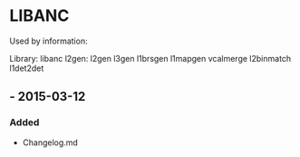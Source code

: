 
# LIBANC

Used by information:

Library: libanc
                        l2gen:
                            l2gen
                            l3gen
                            l1brsgen
                            l1mapgen
                            vcalmerge
                            l2binmatch
                            l1det2det

## <VERSION> - 2015-03-12
### Added
  * Changelog.md
